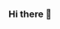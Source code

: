### Hi there 👋

<!--
**harsha63/harsha63** is a ✨ _special_ ✨ repository because its `README.md` (this file) appears on your GitHub profile.

Here are some ideas to get you started:

- 🔭 I’m currently in my final year of engg @ BITS Pilani

- 🌱 I’m currently learning MERN AWS stack.
<!-- - 👯 I’m looking to collaborate on ...
- 🤔 I’m looking for help with ...
- 💬 Ask me about ... 

- 📫 How to reach me: https://twitter.com/HarshaSinha63
                      https://www.facebook.com/harshasinha06/
<!--- 😄 Pronouns: ...
- ⚡ Fun fact: ...
-->
